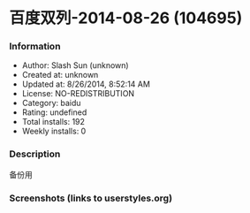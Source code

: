 # 百度双列-2014-08-26 (104695)

### Information
- Author: Slash Sun (unknown)
- Created at: unknown
- Updated at: 8/26/2014, 8:52:14 AM
- License: NO-REDISTRIBUTION
- Category: baidu
- Rating: undefined
- Total installs: 192
- Weekly installs: 0


### Description
备份用


### Screenshots (links to userstyles.org)



